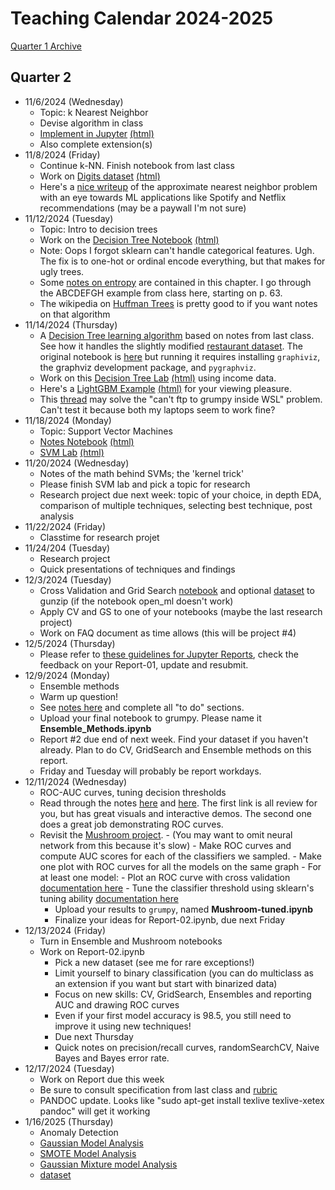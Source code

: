 # Teaching Calendar 2024-2025
[Quarter 1 Archive](./calendar-q1.md)
## Quarter 2
- 11/6/2024 (Wednesday)
  - Topic: k Nearest Neighbor
  - Devise algorithm in class
  - [Implement in Jupyter](./lessons/knn-Student.ipynb) [(html)](./lessons/knn-Student.html)
  - Also complete extension(s)
- 11/8/2024 (Friday)
  - Continue k-NN. Finish notebook from last class
  - Work on [Digits dataset](./lessons/digits-student.ipynb) [(html)](./lessons/digits-student.html)
  - Here's a [nice writeup](https://towardsdatascience.com/comprehensive-guide-to-approximate-nearest-neighbors-algorithms-8b94f057d6b6) of the approximate nearest neighbor problem with an eye towards ML applications like Spotify and Netflix recommendations (may be a paywall I'm not sure)
- 11/12/2024 (Tuesday)
  - Topic: Intro to decision trees
  - Work on the [Decision Tree Notebook](./lessons/Restaurant_Student.ipynb) [(html)](./lessons/Restaurant_Student.html)
  - Note: Oops I forgot sklearn can't handle categorical features. Ugh. The fix is to one-hot or ordinal encode everything, but that makes for ugly trees.
  - Some [notes on entropy](./ai-notes-decision-trees.pdf) are contained in this chapter. I go through the ABCDEFGH example from class here, starting on p. 63.
  - The wikipedia on [Huffman Trees](https://en.wikipedia.org/wiki/Huffman_coding) is pretty good to if you want notes on that algorithm
- 11/14/2024 (Thursday)
	- A [Decision Tree learning algorithm](./lessons/Restaurant_Tree.html) based on notes from last class. See how it handles the slightly modified [restaurant dataset](./lessons/restaurant2.csv). The original notebook is [here](./lessons/Restaurant_Tree.ipynb) but running it requires installing `graphiviz`, the graphviz development package, and `pygraphviz`.
	- Work on this [Decision Tree Lab](./lessons/Decision_Tree_Student.ipynb) [(html)](./lessons/Decision_Tree_Student.html) using income data.
	- Here's a [LightGBM Example](./lessons/LightGBM_Example.ipynb) [(html)](./lessons/LightGBM_Example.html) for your viewing pleasure.
	- This [thread](https://github.com/microsoft/WSL/issues/11022) may solve the "can't ftp to grumpy inside WSL" problem. Can't test it because both my laptops seem to work fine?
- 11/18/2024 (Monday)
  - Topic: Support Vector Machines
  - [Notes Notebook](lessons/Notes-SVM.ipynb) [(html)](lessons/Notes-SVM.html)
  - [SVM Lab](lessons/SVM_Lab-Student.ipynb) [(html)](lessons/SVM_Lab-Student.html)
- 11/20/2024 (Wednesday)
	- Notes of the math behind SVMs; the 'kernel trick'
	- Please finish SVM lab and pick a topic for research
	- Research project due next week: topic of your choice, in depth EDA, comparison of multiple techniques, selecting best technique, post analysis
- 11/22/2024 (Friday)
  - Classtime for research projet
- 11/24/204 (Tuesday)
  - Research project
  - Quick presentations of techniques and findings
- 12/3/2024 (Tuesday)
  - Cross Validation and Grid Search [notebook](./lessons/CrossValidation.ipynb) and optional [dataset](./lessons/mnist.pk.gz) to gunzip (if the notebook open_ml doesn't work)
  - Apply CV and GS to one of your notebooks (maybe the last research project)
  - Work on FAQ document as time allows (this will be project #4)
- 12/5/2024 (Thursday)
  - Please refer to [these guidelines for Jupyter Reports](./jupyter-reports.pdf), check the feedback on your Report-01, update and resubmit.
- 12/9/2024 (Monday)
  - Ensemble methods
  - Warm up question!
  - See [notes here](./lessons/Ensemble_Methods.ipynb) and complete all "to do" sections.
  - Upload your final notebook to grumpy. Please name it **Ensemble_Methods.ipynb**
  - Report #2 due end of next week. Find your dataset if you haven't already. Plan to do CV, GridSearch and Ensemble methods on this report.
  - Friday and Tuesday will probably be report workdays.
- 12/11/2024 (Wednesday)
  - ROC-AUC curves, tuning decision thresholds
  - Read through the notes [here](https://developers.google.com/machine-learning/crash-course/classification/accuracy-precision-recall) and [here](https://developers.google.com/machine-learning/crash-course/classification/roc-and-auc). The first link is all review for you, but has great visuals and interactive demos. The second one does a great job demonstrating ROC curves.
  - Revisit the [Mushroom project](./lessons/mushroom.ipynb).
		-  (You may want to omit neural network from this because it's slow)
		-  Make ROC curves and compute AUC scores for each of the classifiers we sampled.
		-  Make one plot with ROC curves for all the models on the same graph
		-  For at least one model:
			-  Plot an ROC curve with cross validation [documentation here](https://scikit-learn.org/stable/auto_examples/model_selection/plot_roc_crossval.html)
			-  Tune the classifier threshold using sklearn's tuning ability [documentation here](https://scikit-learn.org/stable/modules/classification_threshold.html)
	-  Upload your results to `grumpy`, named **Mushroom-tuned.ipynb**
	-  Finalize your ideas for Report-02.ipynb, due next Friday
-  12/13/2024 (Friday)
	- Turn in Ensemble and Mushroom notebooks
	- Work on Report-02.ipynb
		- Pick a new dataset (see me for rare exceptions!)
		- Limit yourself to binary classification (you can do multiclass as an extension if you want but start with binarized data)
		- Focus on new skills: CV, GridSearch, Ensembles and reporting AUC and drawing ROC curves
		- Even if your first model accuracy is 98.5, you still need to improve it using new techniques!
		- Due next Thursday
		- Quick notes on precision/recall curves, randomSearchCV, Naive Bayes and Bayes error rate.
- 12/17/2024 (Tuesday)
	- Work on Report due this week
	- Be sure to consult specification from last class and [rubric](./jupyter-reports.pdf)
	- PANDOC update. Looks like "sudo apt-get install texlive texlive-xetex pandoc" will get it working
- 1/16/2025 (Thursday)
	- Anomaly Detection
	- [Gaussian Model Analysis](./lessons/Gaussian-credit.ipynb)
	- [SMOTE Model Analysis](./lessons/SMOTE-credit.ipynb)
	- [Gaussian Mixture model Analysis](./lessons/GMM-credit.ipynb)
	- [dataset](./data/creditcard.csv)